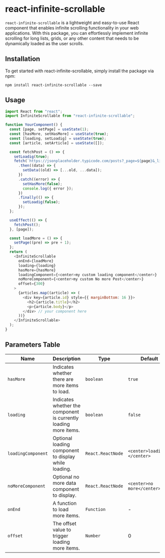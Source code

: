 # react-infinite-scrollable
`react-infinite-scrollable` is a lightweight and easy-to-use React component that enables infinite scrolling functionality in your web applications. With this package, you can effortlessly implement infinite scrolling for long lists, grids, or any other content that needs to be dynamically loaded as the user scrolls.

## Installation

To get started with react-infinite-scrollable, simply install the package via npm:

```npm
npm install react-infinite-scrollable --save
```

## Usage

```js
import React from "react";
import InfiniteScrollable from "react-infinite-scrollable";

function YourComponent() {
  const [page, setPage] = useState(1);
  const [hasMore, setHasMore] = useState(true);
  const [loading, setLoadig] = useState(true);
  const [article, setArticle] = useState([]);

  const fetchPost = () => {
    setLoadig(true);
    fetch(`https://jsonplaceholder.typicode.com/posts?_page=${page}&_limit=10`)
      .then((data) => {
        setData((old) => [...old, ...data]);
      })
      .catch((error) => {
        setHasMore(false);
        console.log({ error });
      })
      .finally(() => {
        setLoadig(false);
      });
  };

  useEffect(() => {
    fetchPost();
  }, [page]);

  const loadMore = () => {
    setPage((pre) => pre + 1);
  };
  return (
    <InfiniteScrollable
      onEnd={loadMore}
      loading={loading}
      hasMore={hasMore}
      loadingComponent={<center>my custom loading component</center>}
      noMoreComponent={<center>my custom No more Post</center>}
      offset={300}
    >
      {articles.map((article) => (
        <div key={article.id} style={{ marginBottom: 16 }}>
          <h2>{article.title}</h2>
          <p>{article.body}</p>
        </div> // your component here
      ))}
    </InfiniteScrollable>
  );
}
```

## Parameters Table

| Name               | Description                                                      | Type              | Default                      |
| ------------------ | ---------------------------------------------------------------- | ----------------- | ---------------------------- |
| `hasMore`          | Indicates whether there are more items to load.                  | `boolean`         | `true`                       |
| `loading`          | Indicates whether the component is currently loading more items. | `boolean`         | `false`                      |
| `loadingComponent` | Optional loading component to display while loading.             | `React.ReactNode` | `<center>loading..</center>` |
| `noMoreComponent`  | Optional no more data component to display.                      | `React.ReactNode` | `<center>no more</center>`   |
| `onEnd`            | A function to load more items.                                   | `Function`        | -                            |
| `offset`           | The offset value to trigger loading more items.                  | `Number`          | 0                            |
